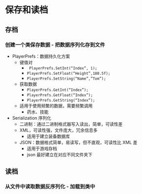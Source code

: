# 保存和读档

## 存档

### 创建一个类保存数据 - 把数据序列化存到文件

- PlayerPrefs：数据持久化方案
  - 键值对
    -  ` PlayerPrefs.SetInt(“Index”, 1);`
    - `PlayerPrefs.SetFloat(“Height”,180.5f);`
    - `PlayerPrefs.SetString(“Name”,”Tom”);`
  - 获取数据
    - `PlayerPrefs.GetInt(“Index”);`
    - `PlayerPrefs.GetFloat(“Index”);`
    - `PlayerPrefs.GetString(“Index”);`
  - 适用于使用频繁的数据，需要频繁调用
    - 药水、技能
- Serialization 序列化
  - 二进制：通过二进制格式器写入读出，简单，可读性差
  - XML，可读性强，文件庞大，冗余信息多
    - 适用于建立装备数据库
  - JSON：数据格式简单，易读写，但不直观，可读性比 XML 差
    - 适用于游戏存档
    - json 最好建立在对应不同文件夹下



## 读档

### 从文件中读取数据反序列化 - 加载到类中





